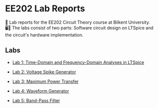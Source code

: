 # EE202 Lab Reports
📄 Lab reports for the EE202 Circuit Theory course at Bilkent University.  
🖥️🔌 The labs consist of two parts: Software circuit design on LTSpice and the circuit's hardware implementation.

## Labs 
- [Lab 1: Time-Domain and Frequency-Domain Analyses in LTSpice](https://github.com/ynarter/EE202/tree/main/Lab%201)

- [Lab 2: Voltage Spike Generator](https://github.com/ynarter/EE202/tree/main/Lab%202)

- [Lab 3: Maximum Power Transfer](https://github.com/ynarter/EE202/tree/main/Lab%203)

- [Lab 4: Waveform Generator](https://github.com/ynarter/EE202/tree/main/Lab%204)

- [Lab 5: Band-Pass Filter](https://github.com/ynarter/EE202/tree/main/Lab%205)
